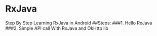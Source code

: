 # RxJava
Step By Step Learning RxJava in Android
##Steps:
###1. Hello RxJava
###2. Simple API call With RxJava and OkHttp lib

